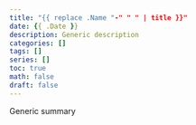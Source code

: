 ```yaml
---
title: "{{ replace .Name "-" " " | title }}"
date: {{ .Date }}
description: Generic description
categories: []
tags: []
series: []
toc: true
math: false
draft: false
---
```

Generic summary
<!--more-->